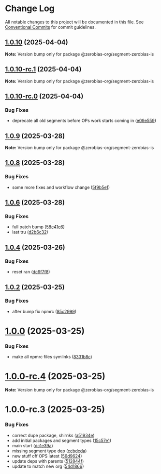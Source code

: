 # Change Log

All notable changes to this project will be documented in this file.
See [Conventional Commits](https://conventionalcommits.org) for commit guidelines.

## [1.0.10](https://github.com/zerobias-org/segment/compare/@zerobias-org/segment-zerobias-is@1.0.10-rc.1...@zerobias-org/segment-zerobias-is@1.0.10) (2025-04-04)

**Note:** Version bump only for package @zerobias-org/segment-zerobias-is





## [1.0.10-rc.1](https://github.com/zerobias-org/segment/compare/@zerobias-org/segment-zerobias-is@1.0.10-rc.0...@zerobias-org/segment-zerobias-is@1.0.10-rc.1) (2025-04-04)

**Note:** Version bump only for package @zerobias-org/segment-zerobias-is





## [1.0.10-rc.0](https://github.com/zerobias-org/segment/compare/@zerobias-org/segment-zerobias-is@1.0.9...@zerobias-org/segment-zerobias-is@1.0.10-rc.0) (2025-04-04)


### Bug Fixes

* deprecate all old segments before OPs work starts coming in ([e09e559](https://github.com/zerobias-org/segment/commit/e09e55913f3c74f60068c73d4c94618274b0d87c))





## [1.0.9](https://github.com/zerobias-org/segment/compare/@zerobias-org/segment-zerobias-is@1.0.8...@zerobias-org/segment-zerobias-is@1.0.9) (2025-03-28)

**Note:** Version bump only for package @zerobias-org/segment-zerobias-is





## [1.0.8](https://github.com/zerobias-org/segment/compare/@zerobias-org/segment-zerobias-is@1.0.6...@zerobias-org/segment-zerobias-is@1.0.8) (2025-03-28)


### Bug Fixes

* some more fixes and workflow change ([5f9b5e1](https://github.com/zerobias-org/segment/commit/5f9b5e163104603ae2ecd9425b9e8d92926464c0))





## [1.0.6](https://github.com/zerobias-org/segment/compare/@zerobias-org/segment-zerobias-is@1.0.4...@zerobias-org/segment-zerobias-is@1.0.6) (2025-03-28)


### Bug Fixes

* full patch bump ([58c41c6](https://github.com/zerobias-org/segment/commit/58c41c653cfbb06a985282feb95b46c91a14b853))
* last tru ([d2b6c32](https://github.com/zerobias-org/segment/commit/d2b6c322848d3781b0b23ff1c16df2f4c5de53ed))





## [1.0.4](https://github.com/zerobias-org/segment/compare/@zerobias-org/segment-zerobias-is@1.0.2...@zerobias-org/segment-zerobias-is@1.0.4) (2025-03-26)


### Bug Fixes

* reset ran ([dc9f7f8](https://github.com/zerobias-org/segment/commit/dc9f7f8b88051a0b885df6807b341ee7065d4457))





## [1.0.2](https://github.com/zerobias-org/segment/compare/@zerobias-org/segment-zerobias-is@1.0.1...@zerobias-org/segment-zerobias-is@1.0.2) (2025-03-25)


### Bug Fixes

* after bump fix npmrc ([85c2999](https://github.com/zerobias-org/segment/commit/85c29995a2c74a3739d1da8b061b57fe76135b6e))





# [1.0.0](https://github.com/zerobias-org/segment/compare/@zerobias-org/segment-zerobias-is@1.0.0-rc.4...@zerobias-org/segment-zerobias-is@1.0.0) (2025-03-25)


### Bug Fixes

* make all npmrc files symlinks ([8331b8c](https://github.com/zerobias-org/segment/commit/8331b8c815fa1ddc808b849e2797c254c5a62039))





# [1.0.0-rc.4](https://github.com/zerobias-org/segment/compare/@zerobias-org/segment-zerobias-is@1.0.0-rc.3...@zerobias-org/segment-zerobias-is@1.0.0-rc.4) (2025-03-25)

**Note:** Version bump only for package @zerobias-org/segment-zerobias-is





# 1.0.0-rc.3 (2025-03-25)


### Bug Fixes

*  correct dupe package, shirnks ([a51934e](https://github.com/zerobias-org/segment/commit/a51934eaf9c136bf9a64ba8b1994b2a09b84f7e7))
* add initial packages and segment types ([15c57e1](https://github.com/zerobias-org/segment/commit/15c57e1ec35e4f8e874690612ffc58ea74ac22c2))
* main start ([dc1e39a](https://github.com/zerobias-org/segment/commit/dc1e39abec6b94d5a7dfc01fd4ad2edbd062a316))
* missing segment type dep ([ccbdcda](https://github.com/zerobias-org/segment/commit/ccbdcda5a10c4e4e6d746d4b6f06c24e967410fd))
* new stuff off OPS latest ([56d9624](https://github.com/zerobias-org/segment/commit/56d962432ccca5405327dec620ca919a59b5154b))
* update deps with parents ([512844f](https://github.com/zerobias-org/segment/commit/512844fdc5a277dba774088c66cfc96abe64345d))
* update to match new org ([54d1866](https://github.com/zerobias-org/segment/commit/54d18668c5a566d6df4a8577c3d044561147d46e))
